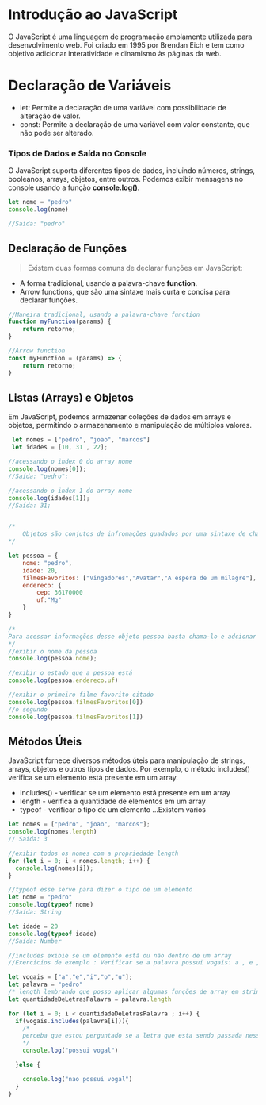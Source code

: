 # Introdução ao JavaScript

O JavaScript é uma linguagem de programação amplamente utilizada para desenvolvimento web. Foi criado em 1995 por Brendan Eich e tem como objetivo adicionar interatividade e dinamismo às páginas da web.

# Declaração de Variáveis
- let: Permite a declaração de uma variável com possibilidade de alteração de valor.
- const: Permite a declaração de uma variável com valor constante, que não pode ser alterado.
### Tipos de Dados e Saída no Console
O JavaScript suporta diferentes tipos de dados, incluindo números, strings, booleanos, arrays, objetos, entre outros. Podemos exibir mensagens no console usando a função **console.log()**.

 ```javascript
let nome = "pedro"
console.log(nome)

//Saída: "pedro"

 ```

## Declaração de Funções
>Existem duas formas comuns de declarar funções em JavaScript:

- A forma tradicional, usando a palavra-chave **function**.
- Arrow functions, que são uma sintaxe mais curta e concisa para declarar funções.

```javascript
//Maneira tradicional, usando a palavra-chave function
function myFunction(params) {
    return retorno;
}

//Arrow function 
const myFunction = (params) => {
    return retorno;
}
```

## Listas (Arrays) e Objetos
Em JavaScript, podemos armazenar coleções de dados em arrays e objetos, permitindo o armazenamento e manipulação de múltiplos valores.

```javascript
 let nomes = ["pedro", "joao", "marcos"]
 let idades = [10, 31 , 22];

//acessando o index 0 do array nome
console.log(nomes[0]);
//Saída: "pedro";

//acessando o index 1 do array nome
console.log(idades[1]);
//Saída: 31;


/*
    Objetos são conjutos de infromações guadados por uma sintaxe de chave : valor
*/

let pessoa = {
    nome: "pedro",
    idade: 20,
    filmesFavoritos: ["Vingadores","Avatar","A espera de um milagre"],
    endereco: {
        cep: 36170000
        uf:"Mg"
    }
}

/*
Para acessar informações desse objeto pessoa basta chama-lo e adcionar . passando suas chaves
*/
//exibir o nome da pessoa
console.log(pessoa.nome);

//exibir o estado que a pessoa está
console.log(pessoa.endereco.uf)

//exibir o primeiro filme favorito citado 
console.log(pessoa.filmesFavoritos[0])
//o segundo
console.log(pessoa.filmesFavoritos[1])


```

## Métodos Úteis
JavaScript fornece diversos métodos úteis para manipulação de strings, arrays, objetos e outros tipos de dados. Por exemplo, o método includes() verifica se um elemento está presente em um array.

- includes() - verificar se um elemento está presente em um array
- length - verifica a quantidade de elementos em um array
- typeof - verificar o tipo de um elemento
...Existem varios
```javascript
let nomes = ["pedro", "joao", "marcos"];
console.log(nomes.length)
// Saída: 3

//exibir todos os nomes com a propriedade length
for (let i = 0; i < nomes.length; i++) {
  console.log(nomes[i]);
}

//typeof esse serve para dizer o tipo de um elemento
let nome = "pedro"
console.log(typeof nome)
//Saída: String

let idade = 20
console.log(typeof idade)
//Saída: Number

//includes exibie se um elemento está ou não dentro de um array
//Exercicios de exemplo : Verificar se a palavra possui vogais: a , e ,i ,o ,u

let vogais = ["a","e","i","o","u"];
let palavra = "pedro"
/* length lembrando que posso aplicar algumas funções de array em strings para agir como se fosse um array de caracteres*/
let quantidadeDeLetrasPalavra = palavra.length 

for (let i = 0; i < quantidadeDeLetrasPalavra ; i++) {
  if(vogais.includes(palavra[i])){
    /*
    perceba que estou perguntado se a letra que esta sendo passada nessa rodada está presente no array vogais
    */
    console.log("possui vogal")

  }else {

    console.log("nao possui vogal")
  }
}


```
